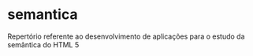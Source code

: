 # semantica
Repertório referente ao desenvolvimento de aplicações para o estudo da semântica do HTML 5
